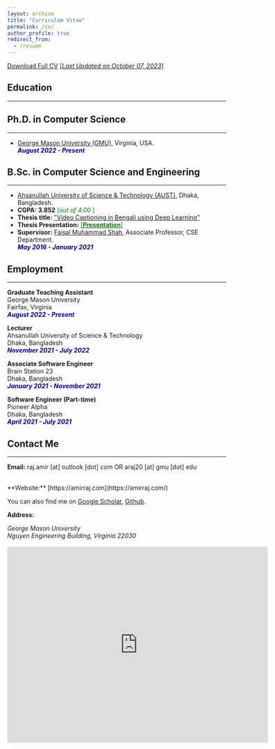 ```yaml
---
layout: archive
title: "Curriculam Vitae"
permalink: /cv/
author_profile: true
redirect_from:
  - /resume
---
```

[Download Full CV](https://amirraj.github.io/files/AmirHossainRajCV.pdf) [<ins>*Last Updated on October 07, 2023*</ins>]

## Education 
-------------

## Ph.D. in Computer Science 
---
- [George Mason University (GMU)](http://gmu.edu/), Virginia, USA.<br>
<i style='color:#000099;'>**August 2022 - Present**</i>

## B.Sc. in Computer Science and Engineering
---

- [Ahsanullah University of Science & Technology (AUST)](http://aust.edu/), Dhaka, Bangladesh.
- **CGPA: 3.852** <span style ="color:Green"> [*out of 4.00* ] </span>
- **Thesis title:** ["Video Captioning in Bengali using Deep Learning"](https://amirraj.github.io/files/Final-Thesis-Book.pdf)
- **Thesis Presentation:** [<span style ="color:Green"> [**Presentation**] </span>](https://amirraj.github.io/files/Thesis_presentation.pdf)
- **Supervisor:** [Faisal Muhammad Shah](https://scholar.google.com/citations?user=su683LQAAAAJ&hl=en), Associate Professor, CSE Department.<br>
<i style='color:#000099;'>**May 2016 - January 2021**</i>

## Employment 
-------------
<b>Graduate Teaching Assistant</b><br />
George Mason University <br/>
Fairfax, Virginia<br />
<i style='color:#000099;'>**August 2022 - Present**</i><br/>

<b>Lecturer</b><br />
Ahsanullah University of Science & Technology <br/>
Dhaka, Bangladesh<br />
<i style='color:#000099;'>**November 2021 - July 2022**</i><br/>

<b>Associate Software Engineer</b><br />
Brain Station 23 <br/>
Dhaka, Bangladesh<br />
<i style='color:#000099;'>**January 2021 - November 2021**</i><br/>

<b>Software Engineer (Part-time)</b><br />
Pioneer Alpha <br/>
Dhaka, Bangladesh<br />
<i style='color:#000099;'>**April 2021 - July 2021**</i>


## Contact Me
-------------

**Email:** raj.amir [at] outlook [dot] com  OR  araj20 [at] gmu [dot] edu<br /> 
           
 <br /> 
**Website:** [https://amirraj.com](https://amirraj.com/) <br />

You can also find me on [Google Scholar](https://scholar.google.com/citations?user=QpmzDxsAAAAJ&hl=en), [Github](https://github.com/amirraj).


**Address:**
<address>
George Mason University<br>
Nguyen Engineering Building, Virginia 22030 <br /> 
</address> 
<br />
<iframe src="https://www.google.com/maps/embed?pb=!1m18!1m12!1m3!1d3108.2153325813333!2d-77.30725808536579!3d38.827529058665995!2m3!1f0!2f0!3f0!3m2!1i1024!2i768!4f13.1!3m3!1m2!1s0x0%3A0xe7b10bfe10eb8e6c!2zMzjCsDQ5JzM5LjYiTiA3N8KwMTgnMTguMyJX!5e0!3m2!1sen!2sus!4v1662156060908!5m2!1sen!2sus" width="600" height="450" style="border:0;" allowfullscreen="" loading="lazy" referrerpolicy="no-referrer-when-downgrade"></iframe>
  
